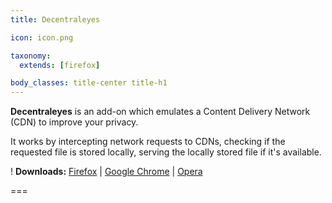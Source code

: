 ```yaml
---
title: Decentraleyes

icon: icon.png

taxonomy:
  extends: [firefox]

body_classes: title-center title-h1
---
```


**Decentraleyes** is an add-on which emulates a Content Delivery Network (CDN) to improve your privacy.

It works by intercepting network requests to CDNs, checking if the requested file is stored locally, serving the locally stored file if it's available.

! **Downloads:** [Firefox][1] | [Google Chrome][2] | [Opera][3]

===

[1]: https://addons.mozilla.org/firefox/addon/decentraleyes/
[2]: https://chrome.google.com/webstore/detail/decentraleyes/ldpochfccmkkmhdbclfhpagapcfdljkj
[3]: https://addons.opera.com/extensions/details/decentraleyes/
